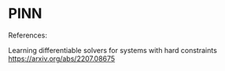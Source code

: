 # PINN

References:

Learning differentiable solvers for systems with hard constraints
https://arxiv.org/abs/2207.08675

